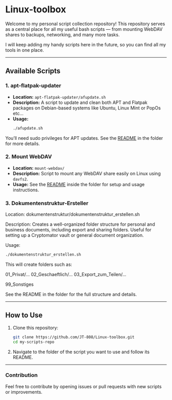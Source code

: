# Linux-toolbox

Welcome to my personal script collection repository!
This repository serves as a central place for all my useful bash scripts — from mounting WebDAV shares to backups, networking, and many more tasks.

I will keep adding my handy scripts here in the future, so you can find all my tools in one place.

---

## Available Scripts

### 1. apt-flatpak-updater

- **Location:** `apt-flatpak-updater/afupdate.sh`
- **Description:** A script to update and clean both APT and Flatpak packages on Debian-based systems like Ubuntu, Linux Mint or PopOs etc...
- **Usage:**
  ```bash
  ./afupdate.sh
  ```
You’ll need sudo privileges for APT updates.
See the [README](apt-flatpak-updater/README.md) in the folder for more details.



### 2. Mount WebDAV

- **Location:** `mount-webdav/`
- **Description:** Script to mount any WebDAV share easily on Linux using `davfs2`.
- **Usage:** See the [README](mount-webdav/README.md) inside the folder for setup and usage instructions.


### 3. Dokumentenstruktur-Ersteller
Location: dokumentenstruktur/dokumentenstruktur_erstellen.sh

Description: Creates a well-organized folder structure for personal and business documents, including export and sharing folders. Useful for setting up a Cryptomator vault or general document organization.

Usage:

```bash
./dokumentenstruktur_erstellen.sh
```
This will create folders such as:

01_Privat/...
02_Geschaeftlich/...
03_Export_zum_Teilen/...

99_Sonstiges

See the README in the folder for the full structure and details.



---
## How to Use

1. Clone this repository:
   ```bash
   git clone https://github.com/JT-808/Linux-toolbox.git
   cd my-scripts-repo
2. Navigate to the folder of the script you want to use and follow its README.

---
### Contribution
Feel free to contribute by opening issues or pull requests with new scripts or improvements.


